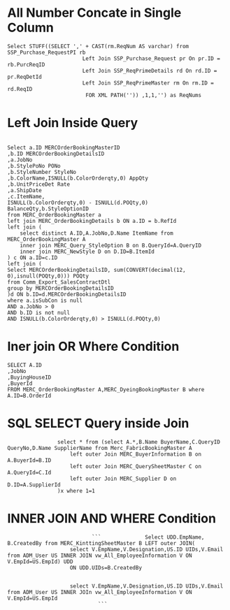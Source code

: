 # All Number Concate in Single Column

```
Select STUFF((SELECT ',' + CAST(rm.ReqNum AS varchar) from SSP_Purchase_RequestPI rb 
		                Left Join SSP_Purchase_Request pr On pr.ID = rb.PurcReqID
		                Left Join SSP_ReqPrimeDetails rd On rd.ID = pr.ReqDetId
		                Left Join SSP_ReqPrimeMaster rm On rm.ID = rd.ReqID
						 FOR XML PATH('')) ,1,1,'') as ReqNums
```


# Left Join Inside Query

```

Select a.ID MERCOrderBookingMasterID
,b.ID MERCOrderBookingDetailsID
,a.JobNo
,b.StylePoNo PONo
,b.StyleNumber StyleNo
,b.ColorName,ISNULL(b.ColorOrderqty,0) AppQty
,b.UnitPriceDet Rate
,a.ShipDate
,c.ItemName,
ISNULL(b.ColorOrderqty,0) - ISNULL(d.POQty,0) BalanceQty,b.StyleOptionID
from MERC_OrderBookingMaster a 
left join MERC_OrderBookingDetails b ON a.ID = b.RefId
left join (
    select distinct A.ID,A.JobNo,D.Name ItemName from MERC_OrderBookingMaster A
	inner join MERC_Query_StyleOption B on B.QueryId=A.QueryID
	inner join MERC_NewStyle D on D.ID=B.ItemId
) c ON a.ID=c.ID
left join (
Select MERCOrderBookingDetailsID, sum(CONVERT(decimal(12, 0),isnull(POQty,0))) POQty 
from Comm_Export_SalesContractDtl
group by MERCOrderBookingDetailsID
)d ON b.ID=d.MERCOrderBookingDetailsID
where a.isSubCon is null 
AND a.JobNo > 0 
AND b.ID is not null
AND ISNULL(b.ColorOrderqty,0) > ISNULL(d.POQty,0) 
```

# Iner join OR Where Condition
```
SELECT A.ID
,JobNo
,BuyingHouseID
,BuyerId
FROM MERC_OrderBookingMaster A,MERC_DyeingBookingMaster B where A.ID=B.OrderId 
```
# SQL SELECT Query inside Join

```
                select * from (select A.*,B.Name BuyerName,C.QueryID QueryNo,D.Name SupplierName from Merc_FabricBookingMaster A
	                left outer Join MERC_BuyerInformation B on A.BuyerId=B.ID
	                left outer Join MERC_QuerySheetMaster C on A.QueryId=C.Id
	                left outer Join MERC_Supplier D on D.ID=A.SupplierId
                )x where 1=1 
```
						
# INNER JOIN AND WHERE Condition 

                               ```              Select UDD.EmpName, B.CreatedBy from MERC_KinttingSheetMaster B LEFT outer JOIN(
						select V.EmpName,V.Designation,US.ID UIDs,V.Email from ADM_User US INNER JOIN vw_All_EmployeeInformation V ON V.EmpId=US.EmpId) UDD 
						ON UDD.UIDs=B.CreatedBy 


						select V.EmpName,V.Designation,US.ID UIDs,V.Email from ADM_User US INNER JOIn vw_All_EmployeeInformation V ON V.EmpId=US.EmpId      
                                 ```
